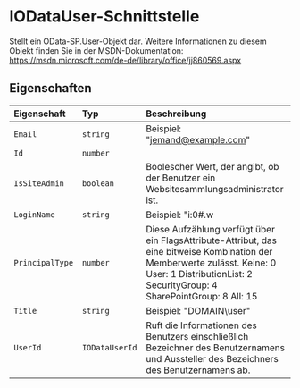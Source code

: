 # <a name="iodatauser-interface"></a>IODataUser-Schnittstelle







Stellt ein OData-SP.User-Objekt dar. Weitere Informationen zu diesem Objekt finden Sie in der MSDN-Dokumentation: https://msdn.microsoft.com/de-de/library/office/jj860569.aspx




## <a name="properties"></a>Eigenschaften

| Eigenschaft     | Typ   | Beschreibung|
|:-------------|:-------|:-----------|
|`Email`      | `string` | Beispiel: "jemand@example.com" |
|`Id`      | `number` |  |
|`IsSiteAdmin`      | `boolean` | Boolescher Wert, der angibt, ob der Benutzer ein Websitesammlungsadministrator ist. |
|`LoginName`      | `string` | Beispiel: "i:0#.w|domain\user“ |
|`PrincipalType`      | `number` | Diese Aufzählung verfügt über ein FlagsAttribute-Attribut, das eine bitweise Kombination der Memberwerte zulässt. Keine: 0 User: 1 DistributionList: 2 SecurityGroup: 4 SharePointGroup: 8 All: 15 |
|`Title`      | `string` | Beispiel: "DOMAIN\user" |
|`UserId`      | `IODataUserId` | Ruft die Informationen des Benutzers einschließlich Bezeichner des Benutzernamens und Aussteller des Bezeichners des Benutzernamens ab. |






